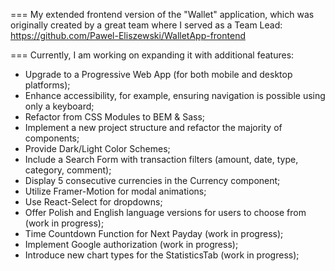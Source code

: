 ===
My extended frontend version of the "Wallet" application, which was originally created by a great team where I served as a Team Lead: https://github.com/Pawel-Eliszewski/WalletApp-frontend

===
Currently, I am working on expanding it with additional features:

- Upgrade to a Progressive Web App (for both mobile and desktop platforms);
- Enhance accessibility, for example, ensuring navigation is possible using only a keyboard;
- Refactor from CSS Modules to BEM & Sass;
- Implement a new project structure and refactor the majority of components;
- Provide Dark/Light Color Schemes;
- Include a Search Form with transaction filters (amount, date, type, category, comment);
- Display 5 consecutive currencies in the Currency component;
- Utilize Framer-Motion for modal animations;
- Use React-Select for dropdowns;
- Offer Polish and English language versions for users to choose from (work in progress);
- Time Countdown Function for Next Payday (work in progress);
- Implement Google authorization (work in progress);
- Introduce new chart types for the StatisticsTab (work in progress);
